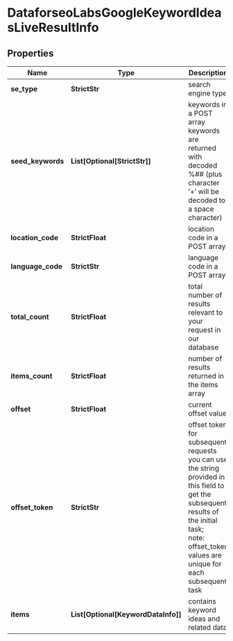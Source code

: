 # DataforseoLabsGoogleKeywordIdeasLiveResultInfo


## Properties

| Name | Type | Description | Notes |
|------------ | ------------- | ------------- | -------------|
**se_type** | **StrictStr** | search engine type |[optional]|
**seed_keywords** | **List[Optional[StrictStr]]** | keywords in a POST array<br>keywords are returned with decoded %## (plus character ‘+’ will be decoded to a space character) |[optional]|
**location_code** | **StrictFloat** | location code in a POST array |[optional]|
**language_code** | **StrictStr** | language code in a POST array |[optional]|
**total_count** | **StrictFloat** | total number of results relevant to your request in our database |[optional]|
**items_count** | **StrictFloat** | number of results returned in the items array |[optional]|
**offset** | **StrictFloat** | current offset value |[optional]|
**offset_token** | **StrictStr** | offset token for subsequent requests<br>you can use the string provided in this field to get the subsequent results of the initial task;<br>note: offset_token values are unique for each subsequent task |[optional]|
**items** | **List[Optional[KeywordDataInfo]]** | contains keyword ideas and related data |[optional]|